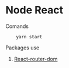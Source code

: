 # Node React

Comands

```
    yarn start
```

Packages use

1. [React-router-dom](https://yarnpkg.com/package/react-router-dom)
